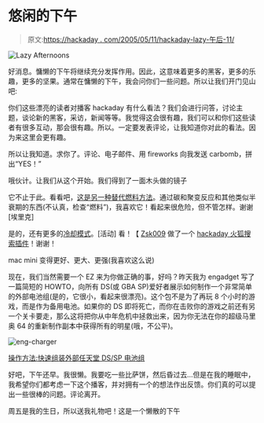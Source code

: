 # 悠闲的下午

> 原文:[https://hackaday . com/2005/05/11/hackaday-lazy-午后-11/](https://hackaday.com/2005/05/11/hackaday-lazy-afternoons-11/)

![Lazy Afternoons](../Images/221f9ce0f34bb6e2a6bd9b3118af1d72.png)

好消息。慵懒的下午将继续充分发挥作用。因此，这意味着更多的黑客，更多的乐趣，更多的坚果。通常在慵懒的下午，我会问你们一些问题。所以让我们开门见山吧:

你们这些漂亮的读者对播客 hackaday 有什么看法？我们会进行问答，讨论主题，谈论新的黑客，采访，新闻等等。我觉得这会很有趣，我们可以和你们这些读者有很多互动，那会很有趣。所以。一定要发表评论，让我知道你对此的看法。因为来这里会更有趣。

所以让我知道。求你了。评论、电子邮件、用 fireworks 向我发送 carbomb，拼出“YES！”

哦伙计。让我们从这个开始。我们得到了一面木头做的镜子

它不止于此。看看吧，[这是另一种替代燃料方法](http://jlnlabs.online.fr/bingofuel/index.htm)。通过碳和聚变反应和其他类似半衰期的东西(不认真，检查“燃料”)，我喜欢它！看起来很危险，但不管怎样。谢谢[埃里克]

是的，还有更多的[冷却模式](http://www.g4tv.com/techtvvault/features/37474/Build_a_Submersion_Cooling_Case.html)。[活动]
看！【 [Zsk009](http://zsk009.diplomatheband.net/) 做了一个 [hackaday 火狐搜索插件](http://zsk009.diplomatheband.net/firefox)！谢谢！

mac mini 变得更好、更大、更强(我喜欢这么说)

现在，我们当然需要一个 EZ 来为你做正确的事，好吗？昨天我为 engadget 写了一篇简短的 HOWTO，向所有 DS(或 GBA SP)爱好者展示如何制作一个非常简单的外部电池组(是的，它很小，看起来很漂亮)。这个包不是为了再玩 8 个小时的游戏，而是作为备用电池。如果你的 DS 即将死亡，而你在击败你的游戏之前还有另一个关卡要走，那么这将把你从中年危机中拯救出来，因为你无法在你的超级马里奥 64 的重新制作副本中获得所有的明星(哦，不公平)。

![eng-charger](../Images/dbccede2c042ae0fa42cbdd7515cd5a6.png)

[操作方法:快速组装外部任天堂 DS/SP 电池组](http://engadget.com/entry/1234000093042918/)

好吧，下午还早。我很懒。我要吃一些比萨饼，然后昏过去…但是在我的睡眠中，我希望你们都考虑一下这个播客，并对拥有一个的想法作出反馈。你们真的可以提出一些很棒的问题。评论离开。

周五是我的生日，所以送我礼物吧！这是一个懒散的下午